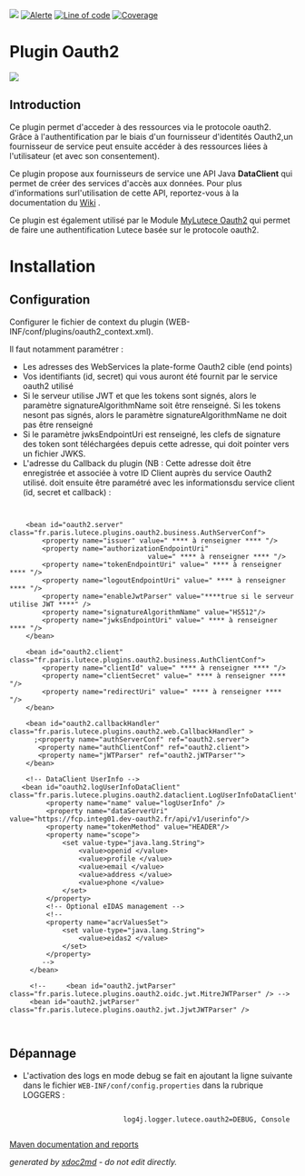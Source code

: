 ![](https://dev.lutece.paris.fr/jenkins/buildStatus/icon?job=auth-plugin-oauth2-deploy)
[![Alerte](https://dev.lutece.paris.fr/sonar/api/project_badges/measure?project=fr.paris.lutece.plugins%3Aplugin-oauth2&metric=alert_status)](https://dev.lutece.paris.fr/sonar/dashboard?id=fr.paris.lutece.plugins%3Aplugin-oauth2)
[![Line of code](https://dev.lutece.paris.fr/sonar/api/project_badges/measure?project=fr.paris.lutece.plugins%3Aplugin-oauth2&metric=ncloc)](https://dev.lutece.paris.fr/sonar/dashboard?id=fr.paris.lutece.plugins%3Aplugin-oauth2)
[![Coverage](https://dev.lutece.paris.fr/sonar/api/project_badges/measure?project=fr.paris.lutece.plugins%3Aplugin-oauth2&metric=coverage)](https://dev.lutece.paris.fr/sonar/dashboard?id=fr.paris.lutece.plugins%3Aplugin-oauth2)

# Plugin Oauth2

![](https://dev.lutece.paris.fr/plugins/plugin-oauth2/images/oauth2.png)

## Introduction

Ce plugin permet d'acceder à des ressources via le protocole oauth2. Grâce à l'authentification par le biais d'un fournisseur d'identités Oauth2,un fournisseur de service peut ensuite accéder à des ressources liées à l'utilisateur (et avec son consentement).

Ce plugin propose aux fournisseurs de service une API Java **DataClient** qui permet de créer des services d'accès aux données. Pour plus d'informations surl'utilisation de cette API, reportez-vous à la documentation du [Wiki](https://fr.lutece.paris.fr/) .

Ce plugin est également utilisé par le Module [MyLutece Oauth2](https://github.com/lutece-platform/lutece-auth-module-mylutece-oauth2) qui permet de faire une authentification Lutece basée sur le protocole oauth2.

# Installation

## Configuration

Configurer le fichier de context du plugin (WEB-INF/conf/plugins/oauth2_context.xml).

Il faut notamment paramétrer :
 
* Les adresses des WebServices la plate-forme Oauth2 cible (end points)
* Vos identifiants (id, secret) qui vous auront été fournit par le service oauth2 utilisé
* Si le serveur utilise JWT et que les tokens sont signés, alors le paramètre signatureAlgorithmName soit être renseigné. Si les tokens nesont pas signés, alors le paramètre signatureAlgorithmName ne doit pas être renseigné
* Si le paramètre jwksEndpointUri est renseigné, les clefs de signature des token sont téléchargées depuis cette adresse, qui doit pointer vers un fichier JWKS.
* L'adresse du Callback du plugin (NB : Cette adresse doit être enregistrée et associée à votre ID Client auprès du service Oauth2 utilisé.
doit ensuite être paramétré avec les informationsdu service client (id, secret et callback) :


```
           
     
    <bean id="oauth2.server" class="fr.paris.lutece.plugins.oauth2.business.AuthServerConf">
        <property name="issuer" value=" **** à renseigner **** "/>
        <property name="authorizationEndpointUri"
                                  value=" **** à renseigner **** "/>
        <property name="tokenEndpointUri" value=" **** à renseigner **** "/>
        <property name="logoutEndpointUri" value=" **** à renseigner **** "/>
        <property name="enableJwtParser" value="****true si le serveur utilise JWT ****" />
        <property name="signatureAlgorithmName" value="HS512"/>
        <property name="jwksEndpointUri" value=" **** à renseigner **** "/>
    </bean> 
    
    <bean id="oauth2.client" class="fr.paris.lutece.plugins.oauth2.business.AuthClientConf">
        <property name="clientId" value=" **** à renseigner **** "/>
        <property name="clientSecret" value=" **** à renseigner **** "/>
        <property name="redirectUri" value=" **** à renseigner **** "/>
    </bean>       
    
    <bean id="oauth2.callbackHandler" class="fr.paris.lutece.plugins.oauth2.web.CallbackHandler" >
      ;<property name="authServerConf" ref="oauth2.server">
       <property name="authClientConf" ref="oauth2.client">
       <property name="jWTParser" ref="oauth2.jWTParser"">
    </bean>      
    
    <!-- DataClient UserInfo -->
   <bean id="oauth2.logUserInfoDataClient" class="fr.paris.lutece.plugins.oauth2.dataclient.LogUserInfoDataClient">
         <property name="name" value="logUserInfo" />
         <property name="dataServerUri" value="https://fcp.integ01.dev-oauth2.fr/api/v1/userinfo"/>
         <property name="tokenMethod" value="HEADER"/>
         <property name="scope">
             <set value-type="java.lang.String">
                 <value>openid </value>
                 <value>profile </value>
                 <value>email </value>
                 <value>address </value>
                 <value>phone </value>
             </set>
         </property>
         <!-- Optional eIDAS management -->
         <!--
         <property name="acrValuesSet">
             <set value-type="java.lang.String">
                 <value>eidas2 </value>
             </set>
         </property>
        -->
     </bean>

     <!--     <bean id="oauth2.jwtParser" class="fr.paris.lutece.plugins.oauth2.oidc.jwt.MitreJWTParser" /> -->
     <bean id="oauth2.jwtParser" class="fr.paris.lutece.plugins.oauth2.jwt.JjwtJWTParser" />
        


```


## Dépannage


 
* L'activation des logs en mode debug se fait en ajoutant la ligne suivante dans le fichier `WEB-INF/conf/config.properties` dans la rubrique LOGGERS :

```

							log4j.logger.lutece.oauth2=DEBUG, Console
							
```





[Maven documentation and reports](https://dev.lutece.paris.fr/plugins/plugin-oauth2/)



 *generated by [xdoc2md](https://github.com/lutece-platform/tools-maven-xdoc2md-plugin) - do not edit directly.*